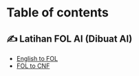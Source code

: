 # Table of contents

## ✍️ Latihan FOL AI (Dibuat AI)

* [English to FOL](README.md)
* [FOL to CNF](latihan-fol-ai-dibuat-ai/fol-to-cnf.md)
